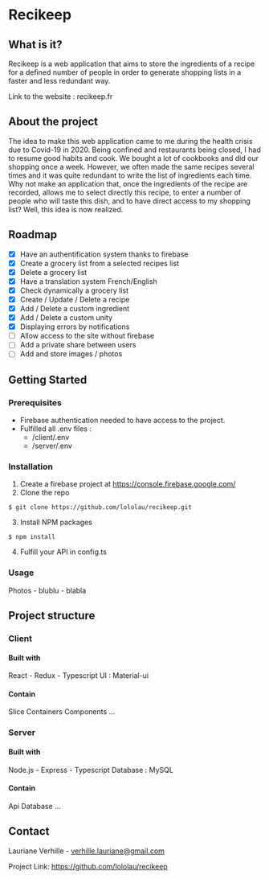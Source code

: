 # Recikeep

## What is it?

Recikeep is a web application that aims to store the ingredients of a recipe for a defined number of people in order to generate shopping lists in a faster and less redundant way.

Link to the website : recikeep.fr

## About the project

The idea to make this web application came to me during the health crisis due to Covid-19 in 2020. Being confined and restaurants being closed, I had to resume good habits and cook. We bought a lot of cookbooks and did our shopping once a week. However, we often made the same recipes several times and it was quite redundant to write the list of ingredients each time.
Why not make an application that, once the ingredients of the recipe are recorded, allows me to select
directly this recipe, to enter a number of people who will taste this dish, and to have direct access to my shopping list? Well, this idea is now realized.

## Roadmap

- [x] Have an authentification system thanks to firebase
- [x] Create a grocery list from a selected recipes list
- [x] Delete a grocery list
- [x] Have a translation system French/English
- [x] Check dynamically a grocery list
- [x] Create / Update / Delete a recipe
- [x] Add / Delete a custom ingredient
- [x] Add / Delete a custom unity
- [x] Displaying errors by notifications
- [ ] Allow access to the site without firebase
- [ ] Add a private share between users
- [ ] Add and store images / photos

## Getting Started

### Prerequisites

- Firebase authentication needed to have access to the project.
- Fulfilled all .env files :
  - /client/.env
  - /server/.env

### Installation

1. Create a firebase project at https://console.firebase.google.com/
2. Clone the repo

```
$ git clone https://github.com/lololau/recikeep.git
```

3. Install NPM packages

```
$ npm install
```

4. Fulfill your API in config.ts

### Usage

Photos - blublu - blabla

## Project structure

### Client

#### Built with

React - Redux - Typescript
UI : Material-ui

#### Contain

Slice
Containers
Components
...

### Server

#### Built with

Node.js - Express - Typescript
Database : MySQL

#### Contain

Api
Database
...

## Contact

Lauriane Verhille - verhille.lauriane@gmail.com

Project Link: https://github.com/lololau/recikeep
